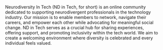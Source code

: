 Neurodiversity In Tech (ND in Tech, for short) is an online community dedicated to supporting neurodivergent professionals in the technology industry. Our mission is to enable members to network, navigate their careers, and empower each other while advocating for meaningful social change. ND in Tech serves as a crucial hub for sharing experiences, offering support, and promoting inclusivity within the tech world. We aim to create a welcoming environment where diversity is celebrated and every individual feels valued.
